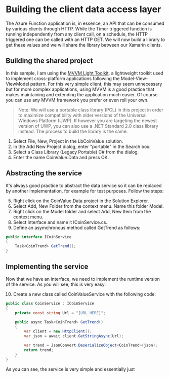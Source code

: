 # Building the client data access layer
 
The Azure Function application is, in essence, an API that can be consumed by various clients through HTTP. While the Timer triggered function is running independently from any client call, on a schedule, the HTTP triggered one can be called with an HTTP GET. We will now build a library to get these values and we will share the library between our Xamarin clients.

## Building the shared project

In this sample, I am using the [MVVM Light Toolkit](http://mvvmlight.net), a lightweight toolkit used to implement cross-platform applications following the Model-View-ViewModel pattern. For this very simple client, this may seem unnecessary but for more complex applications, using MVVM is a good practice that makes maintaining and extending the application much easier. Of course you can use any MVVM framework you prefer or even roll your own.

> Note: We will use a portable class library (PCL) in this project in order to maximize compatibility with older versions of the Universal Windows Platform (UWP). If however you are targeting the newest version of UWP, you can also use a .NET Standard 2.0 class library instead. The process to build the library is the same.

1. Select File, New, Project in the LbCoinValue solution.
2. In the Add New Project dialog, enter "portable" in the Search box.
3. Select a Class LIbrary (Legacy Portable) C# from the dialog.
4. Enter the name CoinValue.Data and press OK.

## Abstracting the service

It's always good practice to abstract the data service so it can be replaced by another implementation, for example for test purposes. Follow the steps:

5. Right click on the CoinValue.Data project in the Solution Explorer.
6. Select Add, New Folder from the context menu. Name this folder Model.
7. Right click on the Model folder and select Add, New Item from the context menu.
8. Select Interface and name it ICoinService.cs.
9. Define an asymchronous method called GetTrend as follows:

```CS
public interface ICoinService
{
    Task<CoinTrend> GetTrend();
}
```

## Implementing the service

Now that we have an interface, we need to implement the runtime version of the service. As you will see, this is very easy:

10. Create a new class called CoinValueService with the following code:

```CS
public class CoinService : ICoinService
{
    private const string Url = "[URL_HERE]";

    public async Task<CoinTrend> GetTrend()
    {
        var client = new HttpClient();
        var json = await client.GetStringAsync(Url);

        var trend = JsonConvert.DeserializeObject<CoinTrend>(json);
        return trend;
    }
}
```

As you can see, the service is very simple and essentially just 